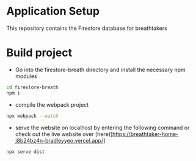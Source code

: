 # Application Setup
This repository contains the Firestore database for breathtakers 

# Build project
- Go into the firestore-breath directory and install the necessary npm modules
```bash
cd firestore-breath
npm i
```
- compile the webpack project
```bash
npx webpack --watch
```
- serve the website on localhost by entering the following command or check out the live website over (here)[https://breathtaker-home-j8b24bz4n-bradleyyeo.vercel.app/]

```bash
npx serve dist
```
